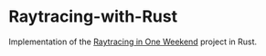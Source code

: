 # Raytracing-with-Rust

Implementation of the [Raytracing in One Weekend](https://raytracing.github.io/books/RayTracingInOneWeekend.html) project in Rust.
